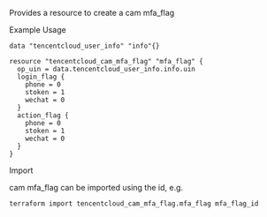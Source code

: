 Provides a resource to create a cam mfa_flag

Example Usage

```hcl
data "tencentcloud_user_info" "info"{}

resource "tencentcloud_cam_mfa_flag" "mfa_flag" {
  op_uin = data.tencentcloud_user_info.info.uin
  login_flag {
	phone = 0
	stoken = 1
	wechat = 0
  }
  action_flag {
	phone = 0
	stoken = 1
	wechat = 0
  }
}

```

Import

cam mfa_flag can be imported using the id, e.g.

```
terraform import tencentcloud_cam_mfa_flag.mfa_flag mfa_flag_id
```